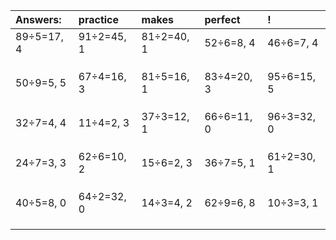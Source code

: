 | Answers: | practice | makes | perfect | ! |
| :--- | :--- | :--- | :--- | :--- |
| 89÷5=17, 4 | 91÷2=45, 1 | 81÷2=40, 1 | 52÷6=8, 4 | 46÷6=7, 4 | 
|   |   |   |   |   | 
|   |   |   |   |   | 
|   |   |   |   |   | 
| 50÷9=5, 5 | 67÷4=16, 3 | 81÷5=16, 1 | 83÷4=20, 3 | 95÷6=15, 5 | 
|   |   |   |   |   | 
|   |   |   |   |   | 
|   |   |   |   |   | 
| 32÷7=4, 4 | 11÷4=2, 3 | 37÷3=12, 1 | 66÷6=11, 0 | 96÷3=32, 0 | 
|   |   |   |   |   | 
|   |   |   |   |   | 
|   |   |   |   |   | 
| 24÷7=3, 3 | 62÷6=10, 2 | 15÷6=2, 3 | 36÷7=5, 1 | 61÷2=30, 1 | 
|   |   |   |   |   | 
|   |   |   |   |   | 
|   |   |   |   |   | 
| 40÷5=8, 0 | 64÷2=32, 0 | 14÷3=4, 2 | 62÷9=6, 8 | 10÷3=3, 1 | 
|   |   |   |   |   | 
|   |   |   |   |   | 
|   |   |   |   |   | 
